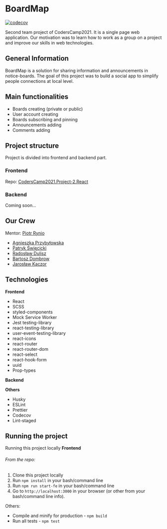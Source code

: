 # BoardMap 
[![codecov](https://codecov.io/gh/PiotrRynio/CodersCamp2021.Project-1.JavaScript/branch/main/graph/badge.svg?token=UF79DJ2XLN)](https://codecov.io/gh/PiotrRynio/CodersCamp2021.Project-1.JavaScript)

Second team project of CodersCamp2021. It is a single page web application. Our motivation was to learn how to work as a group on a project and improve our skills in web technologies. 

## General Information
BoardMap is a solution for sharing information and announcements in notice-boards. The goal of this project was to build a social app to simplify people connections at local level.

## Main functionalities
- Boards creating (private or public)
- User account creating
- Boards subscribing and pinning
- Announcements adding
- Comments adding

## Project structure 
Project is divided into frontend and backend part.

### Frontend
Repo: [CodersCamp2021.Project-2.React](https://github.com/PiotrRynio/CodersCamp2021.Project-2.React)

### Backend
Coming soon...
## Our Crew
Mentor: [Piotr Rynio](https://github.com/PiotrRynio)

- [Agnieszka Przybyłowska](https://github.com/APrzybylowska)
- [Patryk Święcicki](https://github.com/PSwiecicki)
- [Radosław Dulisz](https://github.com/RadekDulisz)
- [Bartosz Dombrow](https://github.com/BartoszDombrow)
- [Jarosław Kaczor](https://github.com/jaroslawkaczor)

## Technologies
**Frontend**
- React
- SCSS
- styled-components
- Mock Service Worker
- Jest testing-library
- react-testing-library
- user-event-testing-library
- react-icons
- react-router
- react-router-dom
- react-select
- react-hook-form
- uuid
- Prop-types


**Backend**

**Others**
- Husky
- ESLint
- Prettier
- Codecov
- Lint-staged


## Running the project

Running this project locally
**Frontend**
###### From the repo:

1. Clone this project locally
2. Run `npm install` in your bash/command line
3. Run `npm run start-fe` in your bash/command line
4. Go to `http://localhost:3000` in your browser (or other from your bash/command line info).

Others:
- Compile and minify for production - `npm build`
- Run all tests - `npm test`
